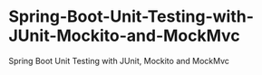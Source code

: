 # Spring-Boot-Unit-Testing-with-JUnit-Mockito-and-MockMvc
Spring Boot Unit Testing with JUnit, Mockito and MockMvc
